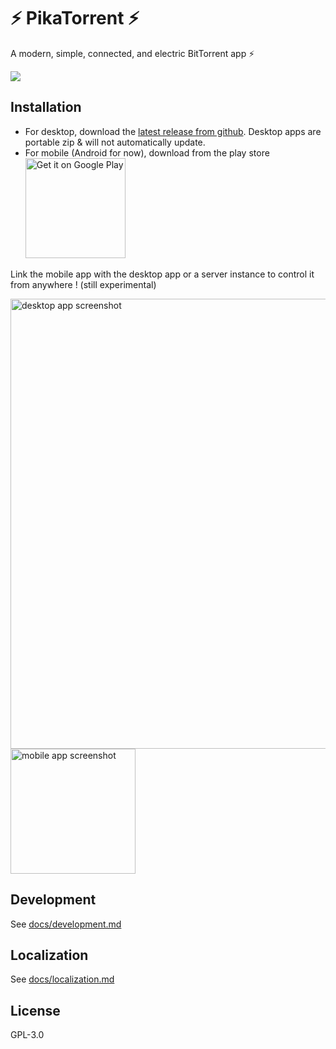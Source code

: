 # ⚡ PikaTorrent ⚡

A modern, simple, connected, and electric BitTorrent app ⚡

<a href="https://discord.gg/6HxCV4aGdy">
  <img src="https://img.shields.io/badge/Join_us_on_discord-gray?logo=discord" />
</a>

## Installation

- For desktop, download the [latest release from github](https://github.com/G-Ray/pikatorrent/releases).
  Desktop apps are portable zip & will not automatically update.
- For mobile (Android for now), download from the play store <a href="https://play.google.com/store/apps/details?id=com.gray.pikatorrent&pcampaignid=pcampaignidMKT-Other-global-all-co-prtnr-py-PartBadge-Mar2515-1">
  <img
    width="160px"
    alt="Get it on Google Play"
    src="https://play.google.com/intl/en_us/badges/static/images/badges/en_badge_web_generic.png"
  />
  </a>

Link the mobile app with the desktop app or a server instance to control it from anywhere ! (still experimental)

<picture>
  <source media="(prefers-color-scheme: light)" srcset="https://www.pikatorrent.com/desktop-light.webp" />
  <source media="(prefers-color-scheme: dark)" srcset="https://www.pikatorrent.com/desktop-dark.webp" />
  <img alt="desktop app screenshot" src="https://www.pikatorrent.com/desktop-light.webp" height="auto" width="720px" />
</picture>

<picture>
  <source media="(prefers-color-scheme: light)" srcset="https://www.pikatorrent.com/mobile-light.webp" />
  <source media="(prefers-color-scheme: dark)" srcset="https://www.pikatorrent.com/mobile-dark.webp" />
  <img alt="mobile app screenshot" src="https://www.pikatorrent.com/mobile-light.webp" height="auto" width="200px" />
</picture>

## Development

See [docs/development.md](docs/development.md)

## Localization

See [docs/localization.md](docs/localization.md)

## License

GPL-3.0
